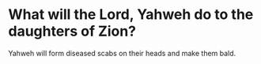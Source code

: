 # What will the Lord, Yahweh do to the daughters of Zion?

Yahweh will form diseased scabs on their heads and make them bald.

